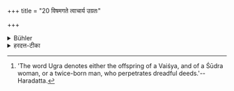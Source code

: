 +++
title = "20 विषमगते त्वाचार्य उग्रतः"

+++

<details><summary>Bühler</summary>

20. But, if the teacher has fallen into distress, he may take (the fee) from an Ugra or from a Śūdra. [^11] 


[^11]:  'The word Ugra denotes either the offspring of a Vaiśya, and of a Śūdra woman, or a twice-born man, who perpetrates dreadful deeds.'--Haradatta.
</details>

<details><summary>हरदत्त-टीका</summary>

## सूत्रम्
विषमगते त्वाचार्य उग्रतः शुद्रतो वाऽऽहरेत् ॥२०॥  
### प्रस्तावः
धर्मत इत्यस्यापवादः-
### टिप्पनी
यदा त्वाचार्यो विषमगतः आपद्गतः तदा उग्रतः शूद्रतो वाऽपि प्रतिगृह्य दक्षिणामाहरेत् । वैश्याच्छूद्रायां जात उग्रः, उग्रकर्मा वा द्विजातिः ॥२०॥
</details>
